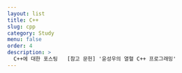 ```yaml
---
layout: list
title: C++
slug: cpp
category: Study
menu: false
order: 4
description: >
  C++에 대한 포스팅   [참고 문헌] '윤성우의 열혈 C++ 프로그래밍'
---
```

